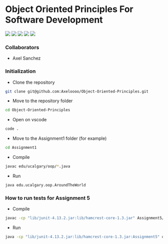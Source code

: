# Object Oriented Principles For Software Development

![](https://img.shields.io/badge/java-%23ED8B00.svg?style=for-the-badge&logo=java&logoColor=white) ![](https://img.shields.io/badge/JUnit5-25A162.svg?style=for-the-badge&logo=JUnit5&logoColor=white) ![](https://img.shields.io/badge/MySQL-4479A1.svg?style=for-the-badge&logo=MySQL&logoColor=white) ![](https://img.shields.io/badge/Git-F05032.svg?style=for-the-badge&logo=Git&logoColor=white) ![](https://img.shields.io/badge/macOS-000000.svg?style=for-the-badge&logo=macOS&logoColor=white)

### Collaborators

- Axel Sanchez

### Initialization

- Clone the repository

```bash
git clone git@github.com:Axeloooo/Object-Oriented-Principles.git
```

- Move to the repository folder

```bash
cd Object-Oriented-Principles
```

- Open on vscode

```bash
code .
```

- Move to the Assignment1 folder (for example)

```bash
cd Assignment1
```

- Compile

```bash
javac edu/ucalgary/oop/*.java
```

- Run

```bash
java edu.ucalgary.oop.AroundTheWorld
```

### How to run tests for Assignment 5

- Compile

```bash
javac -cp "lib/junit-4.13.2.jar:lib/hamcrest-core-1.3.jar" Assignment5/edu/ucalgary/oop/*.java
```

- Run

```bash
java -cp "lib/junit-4.13.2.jar:lib/hamcrest-core-1.3.jar:Assignment5" org.junit.runner.JUnitCore edu.ucalgary.oop.NewFeatureTest edu.ucalgary.oop.BonusTest
```
